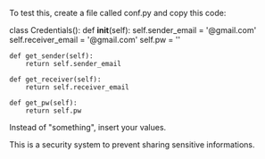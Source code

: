 To test this, create a file called conf.py and copy this code:

class Credentials():
    def __init__(self):
        self.sender_email = '<something>@gmail.com'
        self.receiver_email = '<something>@gmail.com'
        self.pw = '<something>'
        

    def get_sender(self):
        return self.sender_email

    def get_receiver(self):
        return self.receiver_email
    
    def get_pw(self):
        return self.pw


Instead of "something", insert your values.

This is a security system to prevent sharing sensitive informations.